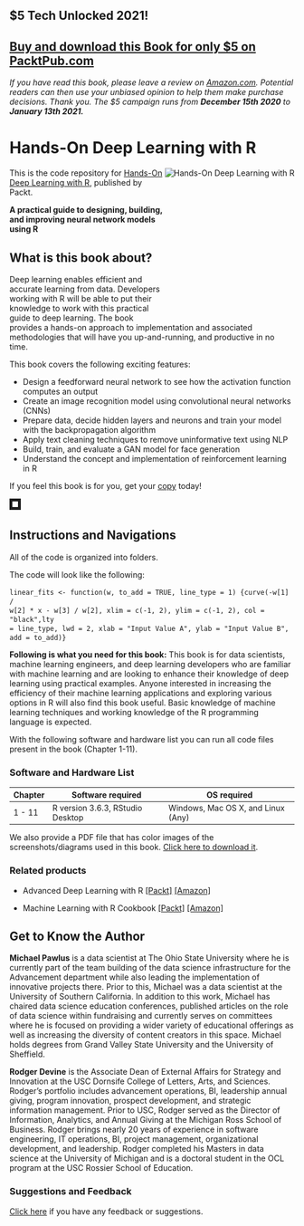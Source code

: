 ## $5 Tech Unlocked 2021!
[Buy and download this Book for only $5 on PacktPub.com](https://www.packtpub.com/product/hands-on-deep-learning-with-r/9781788996839)
-----
*If you have read this book, please leave a review on [Amazon.com](https://www.amazon.com/gp/product/1788996836).     Potential readers can then use your unbiased opinion to help them make purchase decisions. Thank you. The $5 campaign         runs from __December 15th 2020__ to __January 13th 2021.__*

# Hands-On Deep Learning with R

<a href="https://www.packtpub.com/data/hands-on-deep-learning-with-r?utm_source=github&utm_medium=repository&utm_campaign=9781788996839"><img src="https://www.packtpub.com/media/catalog/product/cache/e4d64343b1bc593f1c5348fe05efa4a6/9/7/9781788996839-original.jpeg" alt="Hands-On Deep Learning with R" height="256px" align="right"></a>

This is the code repository for [Hands-On Deep Learning with R](https://www.packtpub.com/data/hands-on-deep-learning-with-r?utm_source=github&utm_medium=repository&utm_campaign=9781788996839), published by Packt.

**A practical guide to designing, building, and improving neural network models using R**

## What is this book about?
Deep learning enables efficient and accurate learning from data. Developers working with R will be able to put their knowledge to work with this practical guide to deep learning. The book provides a hands-on approach to implementation and associated methodologies that will have you up-and-running, and productive in no time.

This book covers the following exciting features: 
* Design a feedforward neural network to see how the activation function computes an output
* Create an image recognition model using convolutional neural networks (CNNs)
* Prepare data, decide hidden layers and neurons and train your model with the backpropagation algorithm
* Apply text cleaning techniques to remove uninformative text using NLP
* Build, train, and evaluate a GAN model for face generation
* Understand the concept and implementation of reinforcement learning in R

If you feel this book is for you, get your [copy](https://www.amazon.com/dp/1788996836) today!

<a href="https://www.packtpub.com/?utm_source=github&utm_medium=banner&utm_campaign=GitHubBanner"><img src="https://raw.githubusercontent.com/PacktPublishing/GitHub/master/GitHub.png" alt="https://www.packtpub.com/" border="5" /></a>

## Instructions and Navigations
All of the code is organized into folders.

The code will look like the following:
```
linear_fits <- function(w, to_add = TRUE, line_type = 1) {curve(-w[1] /
w[2] * x - w[3] / w[2], xlim = c(-1, 2), ylim = c(-1, 2), col = "black",lty
= line_type, lwd = 2, xlab = "Input Value A", ylab = "Input Value B", add = to_add)}

```

**Following is what you need for this book:**
This book is for data scientists, machine learning engineers, and deep learning developers who are familiar with machine learning and are looking to enhance their knowledge of deep learning using practical examples. Anyone interested in increasing the efficiency of their machine learning applications and exploring various options in R will also find this book useful. Basic knowledge of machine learning techniques and working knowledge of the R programming language is expected.

With the following software and hardware list you can run all code files present in the book (Chapter 1-11).

### Software and Hardware List

| Chapter  | Software required                                                                    | OS required                        |
| -------- | -------------------------------------------------------------------------------------| -----------------------------------|
| 1 - 11   |   R version 3.6.3, RStudio Desktop                       							  | Windows, Mac OS X, and Linux (Any) |

We also provide a PDF file that has color images of the screenshots/diagrams used in this book. [Click here to download it](https://static.packt-cdn.com/downloads/9781788996839_ColorImages.pdf).


### Related products <Other books you may enjoy>
* Advanced Deep Learning with R [[Packt]](https://www.packtpub.com/in/data/advanced-deep-learning-with-r?utm_source=github&utm_medium=repository&utm_campaign=9781789538779) [[Amazon]](https://www.amazon.com/Advanced-Deep-Learning-designing-improving/dp/1789538777)

* Machine Learning with R Cookbook [[Packt]](https://www.packtpub.com/in/data/deep-learning-with-r-cookbook?utm_source=github&utm_medium=repository&utm_campaign=9781789805673) [[Amazon]](https://www.amazon.com/Machine-Learning-Cookbook-Building-Predictive/dp/1783982047)

## Get to Know the Author
**Michael Pawlus** 
is a data scientist at The Ohio State University where he is currently part of the team building of the data science infrastructure for the Advancement department while also leading the implementation of innovative projects there. Prior to this, Michael was a data scientist at the University of Southern California. In addition to this work, Michael has chaired data science education conferences, published articles on the role of data science within fundraising and currently serves on committees where he is focused on providing a wider variety of educational offerings as well as increasing the diversity of content creators in this space. Michael holds degrees from Grand Valley State University and the University of Sheffield.

**Rodger Devine** 
is the Associate Dean of External Affairs for Strategy and Innovation at the USC Dornsife College of Letters, Arts, and Sciences. Rodger’s portfolio includes advancement operations, BI, leadership annual giving, program innovation, prospect development, and strategic information management. Prior to USC, Rodger served as the Director of Information, Analytics, and Annual Giving at the Michigan Ross School of Business. Rodger brings nearly 20 years of experience in software engineering, IT operations, BI, project management, organizational development, and leadership. Rodger completed his Masters in data science at the University of Michigan and is a doctoral student in the OCL program at the USC Rossier School of Education.

### Suggestions and Feedback
[Click here](https://docs.google.com/forms/d/e/1FAIpQLSdy7dATC6QmEL81FIUuymZ0Wy9vH1jHkvpY57OiMeKGqib_Ow/viewform) if you have any feedback or suggestions.
